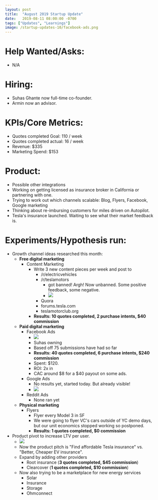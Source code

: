 ```yaml
---
layout: post
title:  "August 2019 Startup Update"
date:   2019-08-11 08:00:00 -0700
tags: ["Updates", "Learnings"]
image: /startup-updates-10/facebook-ads.png
---
```


# Help Wanted/Asks:
* N/A

# Hiring: 
* Suhas Ghante now full-time co-founder.
* Armin now an advisor.

# KPIs/Core Metrics:
* Quotes completed Goal: 110 / week
* Quotes completed actual: 16 / week
* Revenue: $335
* Marketing Spend: $153

# Product:
* Possible other integrations
* Working on getting licensed as insurance broker in California or partnering with one.
* Trying to work out which channels scalable: Blog, Flyers, Facebook, Google marketing
* Thinking about re-imbursing customers for miles driven on Autopilot.
* Tesla's insurance launched. Waiting to see what their market feedback is.


# Experiments/Hypothesis run:


* Growth channel ideas researched this month:
	* **Free digital marketing**
		* Content Marketing
			* Write 3 new content pieces per week and post to 
				* /r/electricvehicles
				* /r/teslamotors
					* got banned! Argh! Now unbanned. Some positive feedback, some negative.
					* ![](/startup-updates-10/reddit-feedback.png)
				* Quora
				* forums.tesla.com
				* teslamotorclub.org
			* **Results: 10 quotes completed, 2 purchase intents, $40 commission**
	* **Paid digital marketing**
		* Facebook Ads
			* ![](/startup-updates-10/facebook-ads.png)
			* Suhas owning
			* Based off 75 submissions have had so far
			* **Results: 40 quotes completed, 6 purchase intents, $240 commission**
			* Spent: $120. 
			* ROI: 2x in
			* CAC around $8 for a $40 payout on some ads.
		* Google Ads
			* No results yet, started today. But already visible!
			* ![](/startup-updates-10/google-ads.jpg)
		* Reddit Ads
			* None ran yet
	* **Physical marketing**
		* Flyers
			* Flyer every Model 3 in SF
			* We were going to flyer VC's cars outside of YC demo days, but our unit economics stopped working so postponed.
			* **Results: 1 quotes completed, $0 commission**
* Product pivot to increase LTV per user.
	* ![](/startup-updates-10/mixpanel-funnel.png)
	* Now the product pitch is "Find affordable Tesla insurance" vs. "Better, Cheaper EV insurance".
	* Expand by adding other providers
		* Root insurance (**3 quotes completed, $45 commission**)
		* Clearcover (**1 quotes completed, $10 commission**)
	* Now also trying to be a marketplace for new energy services
		* Solar
		* Insurance
		* Storage
		* Ohmconnect
		
